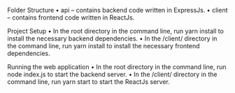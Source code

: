 Folder Structure
•	api – contains backend code written in ExpressJs.
•	client – contains frontend code written in ReactJs.

Project Setup
•	In the root directory in the command line, run yarn install to install the necessary backend dependencies.
•	In the /client/ directory in the command line, run yarn install to install the necessary frontend dependencies.

Running the web application
•	In the root directory in the command line, run node index.js to start the backend server.
•	In the /client/ directory in the command line, run yarn start to start the ReactJs server.


 
